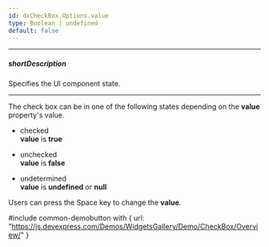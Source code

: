 ```yaml
---
id: dxCheckBox.Options.value
type: Boolean | undefined
default: false
---
```

---
##### shortDescription
Specifies the UI component state.

---
The check box can be in one of the following states depending on the **value** property's value.

- checked  
 **value** is **true**

- unchecked  
 **value** is **false**

- undetermined  
 **value** is **undefined** or **null**

Users can press the Space key to change the **value**.

#include common-demobutton with {
    url: "https://js.devexpress.com/Demos/WidgetsGallery/Demo/CheckBox/Overview/"
}